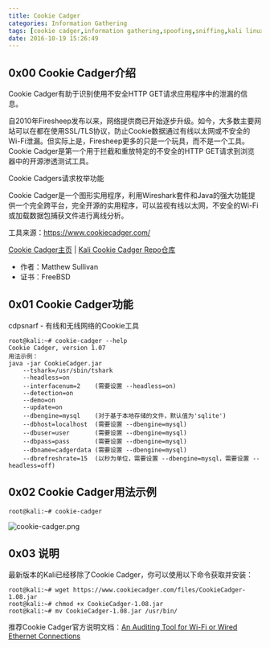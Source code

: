 ```yaml
---
title: Cookie Cadger
categories: Information Gathering
tags: [cookie cadger,information gathering,spoofing,sniffing,kali linux]
date: 2016-10-19 15:26:49
---
```

0x00 Cookie Cadger介绍
-------------

Cookie Cadger有助于识别使用不安全HTTP GET请求应用程序中的泄漏的信息。

自2010年Firesheep发布以来，网络提供商已开始逐步升级。如今，大多数主要网站可以在都在使用SSL/TLS协议，防止Cookie数据通过有线以太网或不安全的Wi-Fi泄漏。但实际上是，Firesheep更多的只是一个玩具，而不是一个工具。 Cookie Cadger是第一个用于拦截和重放特定的不安全的HTTP GET请求到浏览器中的开源渗透测试工具。

Cookie Cadgers请求枚举功能

Cookie Cadger是一个图形实用程序，利用Wireshark套件和Java的强大功能提供一个完全跨平台，完全开源的实用程序，可以监视有线以太网，不安全的Wi-Fi或加载数据包捕获文件进行离线分析。

工具来源：https://www.cookiecadger.com/

[Cookie Cadger主页][1] | [Kali Cookie Cadger Repo仓库][2]

 - 作者：Matthew Sullivan
 - 证书：FreeBSD

0x01 Cookie Cadger功能
---------------

cdpsnarf - 有线和无线网络的Cookie工具

```shell
root@kali:~# cookie-cadger --help
Cookie Cadger, version 1.07
用法示例：
java -jar CookieCadger.jar
    --tshark=/usr/sbin/tshark
    --headless=on
    --interfacenum=2    (需要设置 --headless=on)
    --detection=on
    --demo=on
    --update=on
    --dbengine=mysql    (对于基于本地存储的文件，默认值为'sqlite')
    --dbhost=localhost  (需要设置 --dbengine=mysql)
    --dbuser=user       (需要设置 --dbengine=mysql)
    --dbpass=pass       (需要设置 --dbengine=mysql)
    --dbname=cadgerdata (需要设置 --dbengine=mysql)
    --dbrefreshrate=15  (以秒为单位，需要设置 --dbengine=mysql，需要设置 --headless=off)
```

0x02 Cookie Cadger用法示例
-----------------

```shell
root@kali:~# cookie-cadger
```
![cookie-cadger.png][3]

0x03 说明
-------

最新版本的Kali已经移除了Cookie Cadger，你可以使用以下命令获取并安装：
```shell
root@kali:~# wget https://www.cookiecadger.com/files/CookieCadger-1.08.jar
root@kali:~# chmod +x CookieCadger-1.08.jar
root@kali:~# mv CookieCadger-1.08.jar /usr/bin/
```
推荐Cookie Cadger官方说明文档：[An Auditing Tool for Wi-Fi or Wired Ethernet Connections][4]

  [1]: https://www.cookiecadger.com/
  [2]: http://git.kali.org/gitweb/?p=packages/cookie-cadger.git;a=summary
  [3]: https://www.hackfun.org/usr/uploads/2016/10/4222776969.png
  [4]: https://www.cookiecadger.com/wp-content/uploads/Cookie%20Cadger.pdf